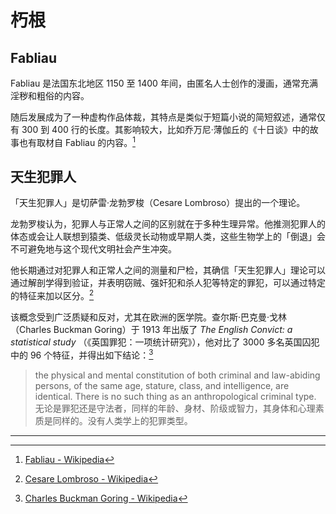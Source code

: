 # 朽根

## Fabliau

Fabliau 是法国东北地区 1150 至 1400 年间，由匿名人士创作的漫画，通常充满淫秽和粗俗的内容。

随后发展成为了一种虚构作品体裁，其特点是类似于短篇小说的简短叙述，通常仅有 300 到 400 行的长度。其影响较大，比如乔万尼·薄伽丘的《十日谈》中的故事也有取材自 Fabliau 的内容。[^1]

## 天生犯罪人

「天生犯罪人」是切萨雷·龙勃罗梭（Cesare Lombroso）提出的一个理论。

龙勃罗梭认为，犯罪人与正常人之间的区别就在于多种生理异常。他推测犯罪人的体态或会让人联想到猿类、低级灵长动物或早期人类，这些生物学上的「倒退」会不可避免地与这个现代文明社会产生冲突。

他长期通过对犯罪人和正常人之间的测量和尸检，其确信「天生犯罪人」理论可以通过解剖学得到验证，并表明窃贼、强奸犯和杀人犯等特定的罪犯，可以通过特定的特征来加以区分。[^2]

该概念受到广泛质疑和反对，尤其在欧洲的医学院。查尔斯·巴克曼·戈林（Charles Buckman Goring）于 1913 年出版了 *The English Convict: a statistical study* （《英国罪犯：一项统计研究》），他对比了 3000 多名英国囚犯中的 96 个特征，并得出如下结论：[^3]

> the physical and mental constitution of both criminal and law-abiding persons, of the same age, stature, class, and intelligence, are identical. There is no such thing as an anthropological criminal type.  
> 无论是罪犯还是守法者，同样的年龄、身材、阶级或智力，其身体和心理素质是同样的。没有人类学上的犯罪类型。

---

[^1]: [Fabliau - Wikipedia](https://en.wikipedia.org/wiki/Fabliau)
[^2]: [Cesare Lombroso - Wikipedia](https://en.wikipedia.org/wiki/Cesare_Lombroso#Concept_of_criminal_atavism)
[^3]: [Charles Buckman Goring - Wikipedia](https://en.wikipedia.org/wiki/Charles_Buckman_Goring#The_English_Convict)

